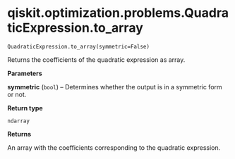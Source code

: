 # qiskit.optimization.problems.QuadraticExpression.to\_array

`QuadraticExpression.to_array(symmetric=False)`

Returns the coefficients of the quadratic expression as array.

**Parameters**

**symmetric** (`bool`) – Determines whether the output is in a symmetric form or not.

**Return type**

`ndarray`

**Returns**

An array with the coefficients corresponding to the quadratic expression.
